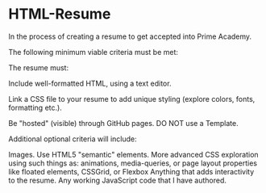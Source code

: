 # HTML-Resume
In the process of creating a resume to get accepted into Prime Academy.

The following minimum viable criteria must be met:

The resume must:

<p>
  Include well-formatted HTML, using a text editor.
</p>
<p></p>Link a CSS file to your resume to add unique styling (explore colors, fonts, formatting etc.).</p>
Be "hosted" (visible) through GitHub pages. 
DO NOT use a Template.

Additional optional criteria will include:

Images.
Use HTML5 "semantic" elements. 
More advanced CSS exploration using such things as: animations, media-queries, or page layout properties like floated elements, CSSGrid, or Flexbox
Anything that adds interactivity to the resume.
Any working JavaScript code that I have authored.

